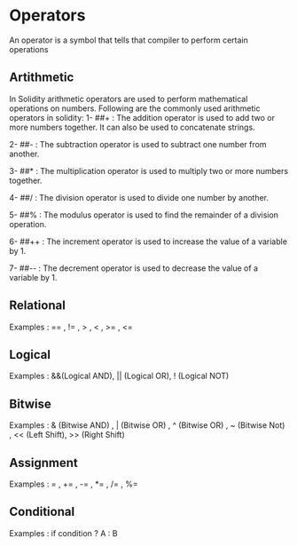 # Operators

An operator is a symbol that tells that compiler to perform certain operations

## Artithmetic 
In Solidity arithmetic operators are used to perform mathematical operations on numbers.
Following are the commonly used arithmetic operators in solidity: 
1-  ##+ : The addition operator is used to add two or more numbers together. It can also be used to concatenate strings.

2-  ##- : The subtraction operator is used to subtract one number from another.

3-  ##*  : The multiplication operator is used to multiply two or more numbers together.

4-  ##/  : The division operator is used to divide one number by another.

5-  ##%  : The modulus operator is used to find the remainder of a division operation.

6-  ##++ : The increment operator is used to increase the value of a variable by 1.

7-  ##-- : The decrement operator is used to decrease the value of a variable by 1.


## Relational

Examples : == , != , > , < , >= , <= 

## Logical

Examples : &&(Logical AND), || (Logical OR), ! (Logical NOT)

## Bitwise

Examples : & (Bitwise AND) , | (Bitwise OR) , ^ (Bitwise OR) , ~ (Bitwise Not) , << (Left Shift), >> (Right Shift)

## Assignment

Examples : = , += , -= , *= , /= , %=

## Conditional

Examples : if condition ? A : B







